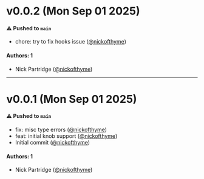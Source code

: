 # v0.0.2 (Mon Sep 01 2025)

#### ⚠️ Pushed to `main`

- chore: try to fix hooks issue ([@nickofthyme](https://github.com/nickofthyme))

#### Authors: 1

- Nick Partridge ([@nickofthyme](https://github.com/nickofthyme))

---

# v0.0.1 (Mon Sep 01 2025)

#### ⚠️ Pushed to `main`

- fix: misc type errors ([@nickofthyme](https://github.com/nickofthyme))
- feat: initial knob support ([@nickofthyme](https://github.com/nickofthyme))
- Initial commit ([@nickofthyme](https://github.com/nickofthyme))

#### Authors: 1

- Nick Partridge ([@nickofthyme](https://github.com/nickofthyme))
